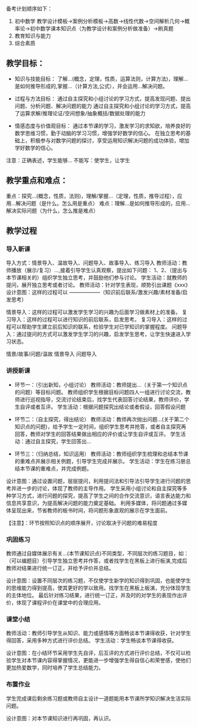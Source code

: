
备考计划顺序如下：
1. 初中数学
教学设计模板->案例分析模板->高数->线性代数->空间解析几何->概率论->初中数学课本知识点（为教学设计和案例分析做准备）->刷真题
2. 教育知识与能力
3. 综合素质

## 教学目标：

- 知识与技能目标：
了解...(概念，定理，性质，运算法则，计算方法)，理解...是如何推导形成的,掌握...（计算方法,公式），并会运用...解决问题。

- 过程与方法目标：
通过自主探究和小组讨论的学习方式，提高发现问题、提出问题、分析问题、解决问题的能力
通过自主探究和小组讨论的学习方式，提高了运算求解/推理论证/空间想象/抽象概括/数据处理的能力

- 情感态度与价值观目标：
通过本节课的学习，激发学习的求知欲，培养良好的数学思维习惯，勤于动脑的学习习惯，增强学好数学的信心。
在独立思考的基础上，积极参与对数学问题的探讨，享受运用知识解决问题的成功体验，增加学好数学的信心。

注意：正确表述，学生能够...   不能写：使学生，让学生

## 教学重点和难点：
重点：探究...(概念，性质，法则)，理解/掌握...（定理，性质，推导过程），应用...解决问题（是什么。怎么用是重点）
难点：理解...是如何推导形成的，应用...解决实际问题（为什么，怎么推是难点）

## 教学过程
### 导入新课
导入方式：情景导入、温故导入、问题导入、故事导入、练习导入
教师活动：教师播放（展示/复习）...,接着引导学生认真观察，提出如下问题：
1、2、（提出与本节课相关的）组织学生独立思考，并鼓励他们参与讨论。
学生活动：就教师的提问，展开独立思考或者讨论。
教师活动：针对学生表现，顺势引出课题《xxx》
设计意图：这样的过程可以 ——————（知识前后联系/激发兴趣/素材准备/启发思考）

情景导入：这样的过程可以激发学生学习的兴趣为后面学习做素材上的准备。
复习导入：这样的过程可以进行知识的前后联系，启发思考。
复习导入：这样的过程可以帮助学生建立前后知识的联系，检验学生对已学知识的掌握程度。
问题导入：通过提问的方式可以激发学生学习的兴趣，启发学生思考，让学生快速进入学习状态。

情景/故事/问题/温故
情景导入
问题导入
### 讲授新课
*   环节一：（引出新知，小组讨论）
    教师活动：教师提出...（关于第一个知识点的问题）等目标问题。
    教师组织学生根据目标问题四人一组进行讨论交流，教师进行巡视指导，交流讨论结束后，找学生代表回答讨论结果，教师评价，学生自评或者互评。
    学生活动：根据问题探究出结论或者假设，回答假设问题

*   环节二：（自主探究，得出结论）
    教师活动：教师再次抛出问题...(关于第二个知识点的问题)，给予学生一定时间，组织学生思考并抢答，或者自主探究再回答，教师对学生的回答结果做出相应的评价或让学生自评或互评。
    学生活动：通过自主探究，学生回答出...

*   环节三：（归纳总结，知识运用）
    教师活动：教师组织学生梳理和总结本节课的重难点并展示相关例题，引导学生完成并展示。
    学生活动：学生在练习册总结本节课的重难点，并完成例题。

设计意图：通过设置问题，层层提问，利用提问法和引导法引导学生进行问题的思考并进一步的讨论，体现了教师的主导作用。
学生采用小组讨论和自主探究等多种学习方式，进行问题的探究，提高了学生之间的合作交流意识，语言表达能力和信息共享意识，为提高解决问题的能力奠定基础。
利用多媒体，将问题通过多媒体呈现出来，节省教师的板书时间，将问题形象直观的展示在学生面前。

【注意】：环节按照知识点的顺序展开，讨论取决于问题的难易程度

### 巩固练习

教师通过自媒体展示有关...(本节课知识点)不同类型，不同层次的练习题目，如：（可以编题目）引导学生独立思考并作答，或者找学生在黑板上进行板演,完成后教师对结果进行统一订正，并给予评价并总结。

设计意图：设置不同层次的练习题，不仅使学生新学的知识得到巩固，也能使学生的思维能力得到提高，使其更好的学以致用。找学生在黑板上板演，充分体现学生的主体地位。
最后针对练习结果，进行统一订正，并及时的对学生的表现作出评价，体现了课程评价在课堂中的合理应用。
### 课堂小结

教师活动：教师引导学生从知识、能力或感情等方面畅谈本节课得收获，针对学生得回答，采用多种方式进行评价总结。
学生活动：学生畅谈本节课得收获。

设计意图：在小结环节采用学生先自评，后互评的方式进行评价总结，不仅可以检验学生对本节课内容得掌握情况，更能进一步增强学生得自信心和荣誉感，使他们更加热爱数学，同时培养了学生总结能力。

### 布置作业

学生完成课后剩余练习题或教师自主设计一道题能用本节课所学知识解决生活实际问题。

设计意图：对本节课知识进行再巩固，再认识。






